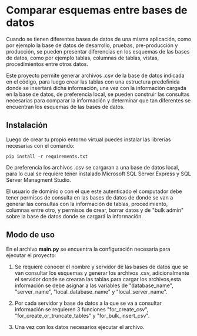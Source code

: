 # Comparar esquemas entre bases de datos

Cuando se tienen diferentes bases de datos de una misma aplicación, como por ejemplo la base de datos de desarrollo, pruebas, pre-producción y producción, se pueden presentar diferencias en los esquemas de las bases de datos, como por ejemplo tablas, columnas de tablas, vistas, procedimientos entre otros datos.

Este proyecto permite generar archivos .csv de la base de datos indicada en el código, para luego crear las tablas con una estructura predefinida donde se insertará dicha información, una vez con la información cargada en la base de datos, de preferencia local, se pueden construir las consultas necesarias para comparar la información y determinar que tan diferentes se encuentran los esquemas de las bases de datos.

## Instalación

Luego de crear tu propio entorno virtual puedes instalar las librerias necesarias con el comando:

```[bash]
pip install -r requirements.txt
```

De preferencia los archivos .csv se cargaran a una base de datos local, para lo cual se requiere tener instalado Microsoft SQL Server Express y SQL Server Managment Studio.

El usuario de dominio o con el que este autenticado el computador debe tener permisos de consulta en las bases de datos de donde se van a generar las consultas con la información de tablas, procedimiento, columnas entre otro, y permisos de crear, borrar datos y de "bulk admin" sobre la base de datos donde se cargará la información.

## Modo de uso

En el archivo **main.py** se encuentra la configuración necesaria para ejecutar el proyecto:

1. Se requiere conocer el nombre y servidor de las bases de datos que se van consultar los esquemas y generar los archivos .csv, adicionalmente el servidor donde se crearan las tablas para cargar los archivos,esta información se debe asignar a las variables de "database_name", "server_name", "local_database_name" y "local_server_name".

2. Por cada servidor y base de datos a la que se va a consultar información se requieren 3 funciones "for_create_csv", "for_create_or_truncate_tables" y "for_bulk_insert_csv".

3. Una vez con los datos necesarios ejecutar el archivo.
